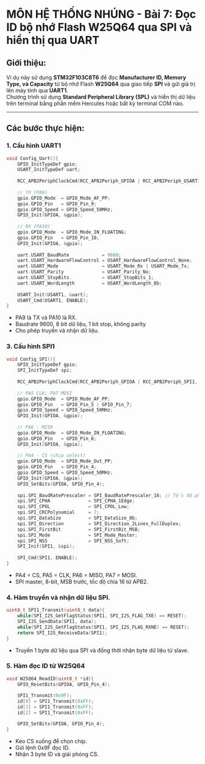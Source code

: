 # MÔN HỆ THỐNG NHÚNG - Bài 7: Đọc ID bộ nhớ Flash W25Q64 qua SPI và hiển thị qua UART

## Giới thiệu:

Ví dụ này sử dụng **STM32F103C8T6** để đọc **Manufacturer ID, Memory Type, và Capacity** từ bộ nhớ Flash **W25Q64** qua giao tiếp **SPI** và gửi giá trị lên máy tính qua **UART1**.  
Chương trình sử dụng **Standard Peripheral Library (SPL)** và hiển thị dữ liệu trên terminal bằng phần mềm Hercules hoặc bất kỳ terminal COM nào.

---

## Các bước thực hiện:

### 1. Cấu hình UART1

```c
void Config_Uart(){
    GPIO_InitTypeDef gpio;
    USART_InitTypeDef uart;
    
    RCC_APB2PeriphClockCmd(RCC_APB2Periph_GPIOA | RCC_APB2Periph_USART1, ENABLE);
    
    // TX (PA9)
    gpio.GPIO_Mode  = GPIO_Mode_AF_PP;
    gpio.GPIO_Pin   = GPIO_Pin_9;
    gpio.GPIO_Speed = GPIO_Speed_50MHz;
    GPIO_Init(GPIOA, &gpio);
    
    // RX (PA10)
    gpio.GPIO_Mode  = GPIO_Mode_IN_FLOATING;
    gpio.GPIO_Pin   = GPIO_Pin_10;
    GPIO_Init(GPIOA, &gpio);
    
    uart.USART_BaudRate            = 9600;
    uart.USART_HardwareFlowControl = USART_HardwareFlowControl_None;
    uart.USART_Mode                = USART_Mode_Rx | USART_Mode_Tx;
    uart.USART_Parity              = USART_Parity_No;
    uart.USART_StopBits            = USART_StopBits_1;
    uart.USART_WordLength          = USART_WordLength_8b;
    
    USART_Init(USART1, &uart);
    USART_Cmd(USART1, ENABLE);
}
```

- PA9 là TX và PA10 là RX.
- Baudrate 9600, 8 bit dữ liệu, 1 bit stop, không parity
- Cho phép truyền và nhận dữ liệu.
### 3. Cấu hình SPI1
```c
void Config_SPI(){
    GPIO_InitTypeDef gpio;
    SPI_InitTypeDef spi;
    
    RCC_APB2PeriphClockCmd(RCC_APB2Periph_GPIOA | RCC_APB2Periph_SPI1, ENABLE);
    
    // PA5 CLK; PA7 MOSI
    gpio.GPIO_Mode  = GPIO_Mode_AF_PP;
    gpio.GPIO_Pin   = GPIO_Pin_5 | GPIO_Pin_7;
    gpio.GPIO_Speed = GPIO_Speed_50MHz;
    GPIO_Init(GPIOA, &gpio);
    
    // PA6 - MISO
    gpio.GPIO_Mode  = GPIO_Mode_IN_FLOATING;
    gpio.GPIO_Pin   = GPIO_Pin_6;
    GPIO_Init(GPIOA, &gpio);
    
    // PA4 - CS (chip select)
    gpio.GPIO_Mode  = GPIO_Mode_Out_PP;
    gpio.GPIO_Pin   = GPIO_Pin_4;
    gpio.GPIO_Speed = GPIO_Speed_50MHz;
    GPIO_Init(GPIOA, &gpio);
    GPIO_SetBits(GPIOA, GPIO_Pin_4);
    
    spi.SPI_BaudRatePrescaler = SPI_BaudRatePrescaler_16; // Tốc độ phù hợp với W25Q64
    spi.SPI_CPHA              = SPI_CPHA_1Edge;
    spi.SPI_CPOL              = SPI_CPOL_Low;
    spi.SPI_CRCPolynomial     = 7;
    spi.SPI_DataSize          = SPI_DataSize_8b;
    spi.SPI_Direction         = SPI_Direction_2Lines_FullDuplex;
    spi.SPI_FirstBit          = SPI_FirstBit_MSB;
    spi.SPI_Mode              = SPI_Mode_Master;
    spi.SPI_NSS               = SPI_NSS_Soft;
    SPI_Init(SPI1, &spi);
    
    SPI_Cmd(SPI1, ENABLE);
}
```
- PA4 = CS, PA5 = CLK, PA6 = MISO, PA7 = MOSI.
- SPI master, 8-bit, MSB trước, tốc độ chia 16 từ APB2.
  
### 4. Hàm truyền và nhận dữ liệu SPI.
```c
uint8_t SPI1_Transmit(uint8_t data){
    while(SPI_I2S_GetFlagStatus(SPI1, SPI_I2S_FLAG_TXE) == RESET);
    SPI_I2S_SendData(SPI1, data);
    while(SPI_I2S_GetFlagStatus(SPI1, SPI_I2S_FLAG_RXNE) == RESET);
    return SPI_I2S_ReceiveData(SPI1);
}
```
- Truyền 1 byte dữ liệu qua SPI và đồng thời nhận byte dữ liệu từ slave.

### 5. Hàm đọc ID từ W25Q64
```c
void W25Q64_ReadID(uint8_t *id){
	GPIO_ResetBits(GPIOA, GPIO_Pin_4);
	
	SPI1_Transmit(0x9F);
	id[0] = SPI1_Transmit(0xFF);
	id[1] = SPI1_Transmit(0xFF);
	id[2] = SPI1_Transmit(0xFF);

	GPIO_SetBits(GPIOA, GPIO_Pin_4);
}
```
- Kéo CS xuống để chọn chip.
- Gửi lệnh 0x9F đọc ID.
- Nhận 3 byte ID và giải phóng CS.


